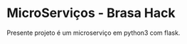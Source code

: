 MicroServiços - Brasa Hack
=================

Presente projeto é um microserviço em python3 com flask.
